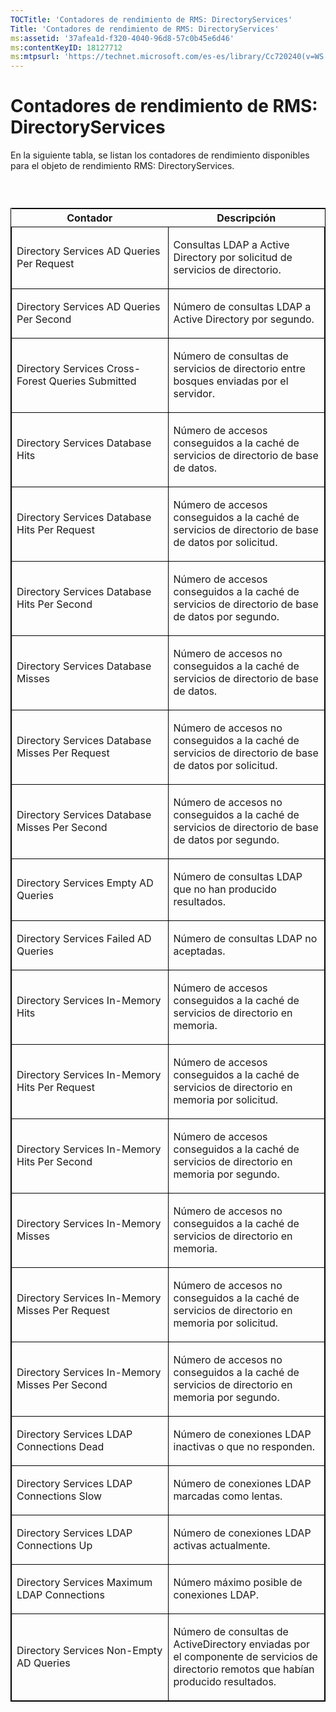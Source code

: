 ```yaml
---
TOCTitle: 'Contadores de rendimiento de RMS: DirectoryServices'
Title: 'Contadores de rendimiento de RMS: DirectoryServices'
ms:assetid: '37afea1d-f320-4040-96d8-57c0b45e6d46'
ms:contentKeyID: 18127712
ms:mtpsurl: 'https://technet.microsoft.com/es-es/library/Cc720240(v=WS.10)'
---
```


Contadores de rendimiento de RMS: DirectoryServices
===================================================

En la siguiente tabla, se listan los contadores de rendimiento disponibles para el objeto de rendimiento RMS: DirectoryServices.

###  

<p> </p>
<table style="border:1px solid black;">
<colgroup>
<col width="50%" />
<col width="50%" />
</colgroup>
<thead>
<tr class="header">
<th>Contador</th>
<th>Descripción</th>
</tr>
</thead>
<tbody>
<tr class="odd">
<td style="border:1px solid black;"><p>Directory Services AD Queries Per Request</p></td>
<td style="border:1px solid black;"><p>Consultas LDAP a Active Directory por solicitud de servicios de directorio.</p></td>
</tr>
<tr class="even">
<td style="border:1px solid black;"><p>Directory Services AD Queries Per Second</p></td>
<td style="border:1px solid black;"><p>Número de consultas LDAP a Active Directory por segundo.</p></td>
</tr>
<tr class="odd">
<td style="border:1px solid black;"><p>Directory Services Cross-Forest Queries Submitted</p></td>
<td style="border:1px solid black;"><p>Número de consultas de servicios de directorio entre bosques enviadas por el servidor.</p></td>
</tr>
<tr class="even">
<td style="border:1px solid black;"><p>Directory Services Database Hits</p></td>
<td style="border:1px solid black;"><p>Número de accesos conseguidos a la caché de servicios de directorio de base de datos.</p></td>
</tr>
<tr class="odd">
<td style="border:1px solid black;"><p>Directory Services Database Hits Per Request</p></td>
<td style="border:1px solid black;"><p>Número de accesos conseguidos a la caché de servicios de directorio de base de datos por solicitud.</p></td>
</tr>
<tr class="even">
<td style="border:1px solid black;"><p>Directory Services Database Hits Per Second</p></td>
<td style="border:1px solid black;"><p>Número de accesos conseguidos a la caché de servicios de directorio de base de datos por segundo.</p></td>
</tr>
<tr class="odd">
<td style="border:1px solid black;"><p>Directory Services Database Misses</p></td>
<td style="border:1px solid black;"><p>Número de accesos no conseguidos a la caché de servicios de directorio de base de datos.</p></td>
</tr>
<tr class="even">
<td style="border:1px solid black;"><p>Directory Services Database Misses Per Request</p></td>
<td style="border:1px solid black;"><p>Número de accesos no conseguidos a la caché de servicios de directorio de base de datos por solicitud.</p></td>
</tr>
<tr class="odd">
<td style="border:1px solid black;"><p>Directory Services Database Misses Per Second</p></td>
<td style="border:1px solid black;"><p>Número de accesos no conseguidos a la caché de servicios de directorio de base de datos por segundo.</p></td>
</tr>
<tr class="even">
<td style="border:1px solid black;"><p>Directory Services Empty AD Queries</p></td>
<td style="border:1px solid black;"><p>Número de consultas LDAP que no han producido resultados.</p></td>
</tr>
<tr class="odd">
<td style="border:1px solid black;"><p>Directory Services Failed AD Queries</p></td>
<td style="border:1px solid black;"><p>Número de consultas LDAP no aceptadas.</p></td>
</tr>
<tr class="even">
<td style="border:1px solid black;"><p>Directory Services In-Memory Hits</p></td>
<td style="border:1px solid black;"><p>Número de accesos conseguidos a la caché de servicios de directorio en memoria.</p></td>
</tr>
<tr class="odd">
<td style="border:1px solid black;"><p>Directory Services In-Memory Hits Per Request</p></td>
<td style="border:1px solid black;"><p>Número de accesos conseguidos a la caché de servicios de directorio en memoria por solicitud.</p></td>
</tr>
<tr class="even">
<td style="border:1px solid black;"><p>Directory Services In-Memory Hits Per Second</p></td>
<td style="border:1px solid black;"><p>Número de accesos conseguidos a la caché de servicios de directorio en memoria por segundo.</p></td>
</tr>
<tr class="odd">
<td style="border:1px solid black;"><p>Directory Services In-Memory Misses</p></td>
<td style="border:1px solid black;"><p>Número de accesos no conseguidos a la caché de servicios de directorio en memoria.</p></td>
</tr>
<tr class="even">
<td style="border:1px solid black;"><p>Directory Services In-Memory Misses Per Request</p></td>
<td style="border:1px solid black;"><p>Número de accesos no conseguidos a la caché de servicios de directorio en memoria por solicitud.</p></td>
</tr>
<tr class="odd">
<td style="border:1px solid black;"><p>Directory Services In-Memory Misses Per Second</p></td>
<td style="border:1px solid black;"><p>Número de accesos no conseguidos a la caché de servicios de directorio en memoria por segundo.</p></td>
</tr>
<tr class="even">
<td style="border:1px solid black;"><p>Directory Services LDAP Connections Dead</p></td>
<td style="border:1px solid black;"><p>Número de conexiones LDAP inactivas o que no responden.</p></td>
</tr>
<tr class="odd">
<td style="border:1px solid black;"><p>Directory Services LDAP Connections Slow</p></td>
<td style="border:1px solid black;"><p>Número de conexiones LDAP marcadas como lentas.</p></td>
</tr>
<tr class="even">
<td style="border:1px solid black;"><p>Directory Services LDAP Connections Up</p></td>
<td style="border:1px solid black;"><p>Número de conexiones LDAP activas actualmente.</p></td>
</tr>
<tr class="odd">
<td style="border:1px solid black;"><p>Directory Services Maximum LDAP Connections</p></td>
<td style="border:1px solid black;"><p>Número máximo posible de conexiones LDAP.</p></td>
</tr>
<tr class="even">
<td style="border:1px solid black;"><p>Directory Services Non-Empty AD Queries</p></td>
<td style="border:1px solid black;"><p>Número de consultas de ActiveDirectory enviadas por el componente de servicios de directorio remotos que habían producido resultados.</p></td>
</tr>
</tbody>
</table>
